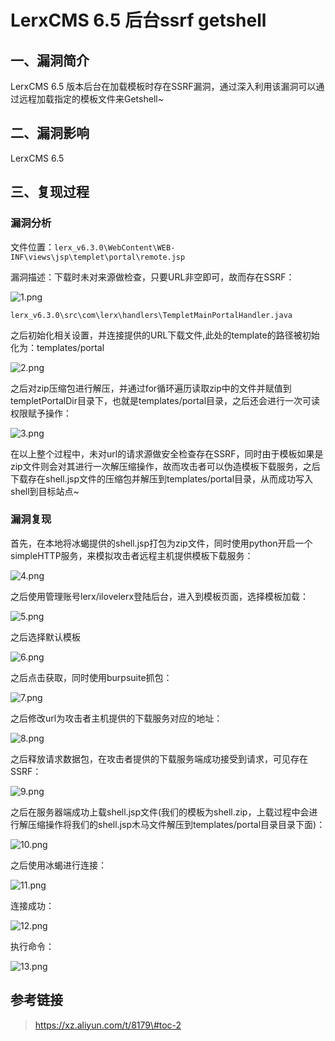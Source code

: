 LerxCMS 6.5 后台ssrf getshell
=============================

一、漏洞简介
------------

LerxCMS 6.5
版本后台在加载模板时存在SSRF漏洞，通过深入利用该漏洞可以通过远程加载指定的模板文件来Getshell\~

二、漏洞影响
------------

LerxCMS 6.5

三、复现过程
------------

### 漏洞分析

文件位置：`lerx_v6.3.0\WebContent\WEB-INF\views\jsp\templet\portal\remote.jsp`

漏洞描述：下载时未对来源做检查，只要URL非空即可，故而存在SSRF：

![1.png](./.resource/LerxCMS6.5后台ssrfgetshell/media/rId25.png)

`lerx_v6.3.0\src\com\lerx\handlers\TempletMainPortalHandler.java`

之后初始化相关设置，并连接提供的URL下载文件,此处的template的路径被初始化为：templates/portal

![2.png](./.resource/LerxCMS6.5后台ssrfgetshell/media/rId26.png)

之后对zip压缩包进行解压，并通过for循环遍历读取zip中的文件并赋值到templetPortalDir目录下，也就是templates/portal目录，之后还会进行一次可读权限赋予操作：

![3.png](./.resource/LerxCMS6.5后台ssrfgetshell/media/rId27.png)

在以上整个过程中，未对url的请求源做安全检查存在SSRF，同时由于模板如果是zip文件则会对其进行一次解压缩操作，故而攻击者可以伪造模板下载服务，之后下载存在shell.jsp文件的压缩包并解压到templates/portal目录，从而成功写入shell到目标站点\~

### 漏洞复现

首先，在本地将冰蝎提供的shell.jsp打包为zip文件，同时使用python开启一个simpleHTTP服务，来模拟攻击者远程主机提供模板下载服务：

![4.png](./.resource/LerxCMS6.5后台ssrfgetshell/media/rId29.png)

之后使用管理账号lerx/ilovelerx登陆后台，进入到模板页面，选择模板加载：

![5.png](./.resource/LerxCMS6.5后台ssrfgetshell/media/rId30.png)

之后选择默认模板

![6.png](./.resource/LerxCMS6.5后台ssrfgetshell/media/rId31.png)

之后点击获取，同时使用burpsuite抓包：

![7.png](./.resource/LerxCMS6.5后台ssrfgetshell/media/rId32.png)

之后修改url为攻击者主机提供的下载服务对应的地址：

![8.png](./.resource/LerxCMS6.5后台ssrfgetshell/media/rId33.png)

之后释放请求数据包，在攻击者提供的下载服务端成功接受到请求，可见存在SSRF：

![9.png](./.resource/LerxCMS6.5后台ssrfgetshell/media/rId34.png)

之后在服务器端成功上载shell.jsp文件(我们的模板为shell.zip，上载过程中会进行解压缩操作将我们的shell.jsp木马文件解压到templates/portal目录目录下面)：

![10.png](./.resource/LerxCMS6.5后台ssrfgetshell/media/rId35.png)

之后使用冰蝎进行连接：

![11.png](./.resource/LerxCMS6.5后台ssrfgetshell/media/rId36.png)

连接成功：

![12.png](./.resource/LerxCMS6.5后台ssrfgetshell/media/rId37.png)

执行命令：

![13.png](./.resource/LerxCMS6.5后台ssrfgetshell/media/rId38.png)

参考链接
--------

> https://xz.aliyun.com/t/8179\#toc-2
